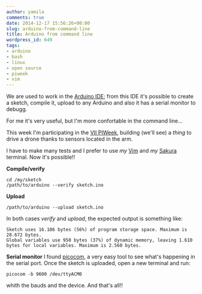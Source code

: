 ```yaml
---
author: yamila
comments: true
date: 2014-12-17 15:56:26+00:00
slug: arduino-from-command-line
title: Arduino from command line
wordpress_id: 649
tags:
- arduino
- bash
- linux
- open source
- piweek
- vim
---
```


We are used to work in the [Arduino IDE](http://arduino.cc/en/Main/Software#toc3); from this IDE it's possible to create a sketch, compile it, upload to any Arduino and also it has a serial monitor to debugg.

For me it's very useful, but I'm more confortable in the command line...
<!-- more -->

This week I'm participating in the [VII PIWeek](http://piweek.com), building (we'll see) a _thing_ to drive a drone thanks to sensors located in the arm.

I have to make many tests and I prefer to use _my_ [Vim](http://www.vim.org/) and _my_ [Sakura](https://launchpad.net/sakura) terminal. Now it's possible!!

**Compile/verify**



    cd /my/sketch
    /path/to/arduino --verify sketch.ino




**Upload**



    /path/to/arduino --upload sketch.ino




In both cases _verify_ and _upload_, the expected output is something like:



    Sketch uses 16.106 bytes (56%) of program storage space. Maximum is 28.672 bytes.
    Global variables use 950 bytes (37%) of dynamic memory, leaving 1.610 bytes for local variables. Maximum is 2.560 bytes.




**Serial monitor**
I found [picocom](https://code.google.com/p/picocom/), a very easy tool to see what's happening in the serial port. Once the sketch is uploaded, open a new terminal and run:



    picocom -b 9600 /dev/ttyACM0




whith the bauds and the device. And that's all!!
